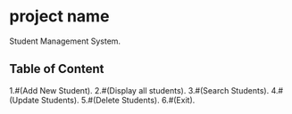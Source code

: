 # project name
Student Management System.

## Table of Content
1.#(Add New Student).
2.#(Display all students).
3.#(Search Students).
4.#(Update Students).
5.#(Delete Students).
6.#(Exit).
